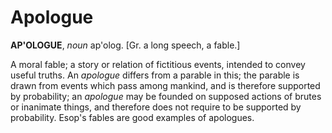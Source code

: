 # Apologue

**AP'OLOGUE**, _noun_ ap'olog. \[Gr. a long speech, a fable.\]

A moral fable; a story or relation of fictitious events, intended to convey useful truths. An _apologue_ differs from a parable in this; the parable is drawn from events which pass among mankind, and is therefore supported by probability; an _apologue_ may be founded on supposed actions of brutes or inanimate things, and therefore does not require to be supported by probability. Esop's fables are good examples of apologues.